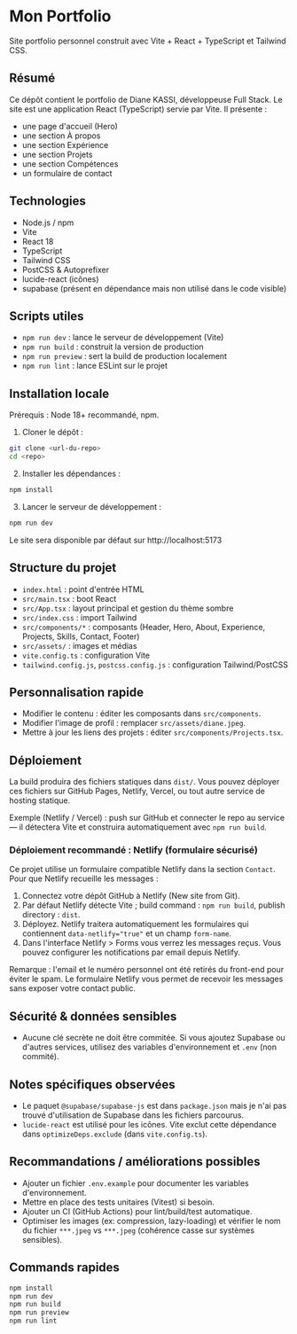 # Mon Portfolio 

Site portfolio personnel construit avec Vite + React + TypeScript et Tailwind CSS.

## Résumé
Ce dépôt contient le portfolio de Diane KASSI, développeuse Full Stack. Le site est une application React (TypeScript) servie par Vite. Il présente :
- une page d'accueil (Hero)
- une section À propos
- une section Expérience
- une section Projets
- une section Compétences
- un formulaire de contact

## Technologies
- Node.js / npm
- Vite
- React 18
- TypeScript
- Tailwind CSS
- PostCSS & Autoprefixer
- lucide-react (icônes)
- supabase (présent en dépendance mais non utilisé dans le code visible)

## Scripts utiles
- `npm run dev` : lance le serveur de développement (Vite)
- `npm run build` : construit la version de production
- `npm run preview` : sert la build de production localement
- `npm run lint` : lance ESLint sur le projet

## Installation locale
Prérequis : Node 18+ recommandé, npm.

1. Cloner le dépôt :

```bash
git clone <url-du-repo>
cd <repo>
```

2. Installer les dépendances :

```bash
npm install
```

3. Lancer le serveur de développement :

```bash
npm run dev
```

Le site sera disponible par défaut sur http://localhost:5173

## Structure du projet
- `index.html` : point d'entrée HTML
- `src/main.tsx` : boot React
- `src/App.tsx` : layout principal et gestion du thème sombre
- `src/index.css` : import Tailwind
- `src/components/*` : composants (Header, Hero, About, Experience, Projects, Skills, Contact, Footer)
- `src/assets/` : images et médias
- `vite.config.ts` : configuration Vite
- `tailwind.config.js`, `postcss.config.js` : configuration Tailwind/PostCSS

## Personnalisation rapide
- Modifier le contenu : éditer les composants dans `src/components`.
- Modifier l'image de profil : remplacer `src/assets/diane.jpeg`.
- Mettre à jour les liens des projets : éditer `src/components/Projects.tsx`.

## Déploiement
La build produira des fichiers statiques dans `dist/`. Vous pouvez déployer ces fichiers sur GitHub Pages, Netlify, Vercel, ou tout autre service de hosting statique.

Exemple (Netlify / Vercel) : push sur GitHub et connecter le repo au service — il détectera Vite et construira automatiquement avec `npm run build`.

### Déploiement recommandé : Netlify (formulaire sécurisé)
Ce projet utilise un formulaire compatible Netlify dans la section `Contact`. Pour que Netlify recueille les messages :

1. Connectez votre dépôt GitHub à Netlify (New site from Git).
2. Par défaut Netlify détecte Vite ; build command : `npm run build`, publish directory : `dist`.
3. Déployez. Netlify traitera automatiquement les formulaires qui contiennent `data-netlify="true"` et un champ `form-name`.
4. Dans l'interface Netlify > Forms vous verrez les messages reçus. Vous pouvez configurer les notifications par email depuis Netlify.

Remarque : l'email et le numéro personnel ont été retirés du front-end pour éviter le spam. Le formulaire Netlify vous permet de recevoir les messages sans exposer votre contact public.

## Sécurité & données sensibles
- Aucune clé secrète ne doit être commitée. Si vous ajoutez Supabase ou d'autres services, utilisez des variables d'environnement et `.env` (non commité).

## Notes spécifiques observées
- Le paquet `@supabase/supabase-js` est dans `package.json` mais je n'ai pas trouvé d'utilisation de Supabase dans les fichiers parcourus.
- `lucide-react` est utilisé pour les icônes. Vite exclut cette dépendance dans `optimizeDeps.exclude` (dans `vite.config.ts`).

## Recommandations / améliorations possibles
- Ajouter un fichier `.env.example` pour documenter les variables d'environnement.
- Mettre en place des tests unitaires (Vitest) si besoin.
- Ajouter un CI (GitHub Actions) pour lint/build/test automatique.
- Optimiser les images (ex: compression, lazy-loading) et vérifier le nom du fichier `***.jpeg` vs `***.jpeg` (cohérence casse sur systèmes sensibles).

## Commands rapides
```bash
npm install
npm run dev
npm run build
npm run preview
npm run lint
```



